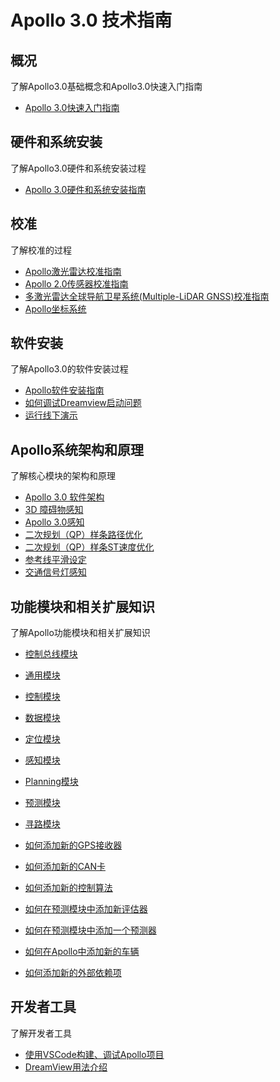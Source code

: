 # Apollo 3.0 技术指南

## 概况

了解Apollo3.0基础概念和Apollo3.0快速入门指南

* [Apollo 3.0快速入门指南](https://github.com/ApolloAuto/apollo/blob/r3.0.0/docs/quickstart/apollo_3_0_quick_start_cn.md)
  
## 硬件和系统安装

了解Apollo3.0硬件和系统安装过程

* [Apollo 3.0硬件和系统安装指南](https://github.com/ApolloAuto/apollo/blob/r3.0.0/docs/quickstart/apollo_3_0_hardware_system_installation_guide_cn.md)

## 校准

了解校准的过程

* [Apollo激光雷达校准指南](https://github.com/ApolloAuto/apollo/blob/r3.0.0/docs/quickstart/apollo_1_5_lidar_calibration_guide_cn.md)
* [Apollo 2.0传感器校准指南](https://github.com/ApolloAuto/apollo/blob/r3.0.0/docs/quickstart/apollo_2_0_sensor_calibration_guide_cn.md)
* [多激光雷达全球导航卫星系统(Multiple-LiDAR GNSS)校准指南](https://github.com/ApolloAuto/apollo/blob/r3.0.0/docs/quickstart/multiple_lidar_gnss_calibration_guide_cn.md)
* [Apollo坐标系统](https://github.com/ApolloAuto/apollo/blob/r3.0.0/docs/specs/coordination_cn.md)

## 软件安装

了解Apollo3.0的软件安装过程

* [Apollo软件安装指南](https://github.com/ApolloAuto/apollo/blob/r3.0.0/docs/quickstart/apollo_software_installation_guide_cn.md)
* [如何调试Dreamview启动问题](https://github.com/ApolloAuto/apollo/blob/r3.0.0/docs/howto/how_to_debug_dreamview_start_problem_cn.md)
* [运行线下演示](https://github.com/ApolloAuto/apollo/blob/r3.0.0/docs/demo_guide/README_cn.md)
  
## Apollo系统架构和原理

了解核心模块的架构和原理

* [Apollo 3.0 软件架构](https://github.com/ApolloAuto/apollo/blob/r3.0.0/docs/specs/Apollo_3.0_Software_Architecture_cn.md "Apollo software architecture")
* [3D 障碍物感知](https://github.com/ApolloAuto/apollo/blob/r3.0.0/docs/specs/3d_obstacle_perception_cn.md)
* [Apollo 3.0感知](https://github.com/ApolloAuto/apollo/blob/r3.0.0/modules/perception/README.md)
* [二次规划（QP）样条路径优化](https://github.com/ApolloAuto/apollo/blob/r3.0.0/docs/specs/qp_spline_path_optimizer_cn.md)
* [二次规划（QP）样条ST速度优化](https://github.com/ApolloAuto/apollo/blob/r3.0.0/docs/specs/qp_spline_st_speed_optimizer_cn.md)
* [参考线平滑设定](https://github.com/ApolloAuto/apollo/blob/r3.0.0/docs/specs/reference_line_smoother_cn.md)
* [交通信号灯感知](https://github.com/ApolloAuto/apollo/blob/r3.0.0/docs/specs/traffic_light_cn.md)
  
## 功能模块和相关扩展知识

了解Apollo功能模块和相关扩展知识

* [控制总线模块](https://github.com/ApolloAuto/apollo/blob/r3.0.0/modules/canbus/README.md)
* [通用模块](https://github.com/ApolloAuto/apollo/blob/r3.0.0/modules/common/README.md)
* [控制模块](https://github.com/ApolloAuto/apollo/blob/r3.0.0/modules/control/README.md)
* [数据模块](https://github.com/ApolloAuto/apollo/blob/r3.0.0/modules/data/README.md)
* [定位模块](https://github.com/ApolloAuto/apollo/blob/r3.0.0/modules/localization/README.md)
* [感知模块](https://github.com/ApolloAuto/apollo/blob/r3.0.0/modules/perception/README.md)
* [Planning模块](https://github.com/ApolloAuto/apollo/blob/r3.0.0/modules/planning/README.md)
* [预测模块](https://github.com/ApolloAuto/apollo/blob/r3.0.0/modules/prediction/README.md)
* [寻路模块](https://github.com/ApolloAuto/apollo/blob/r3.0.0/modules/routing/README.md)

* [如何添加新的GPS接收器](https://github.com/ApolloAuto/apollo/blob/r3.0.0/docs/howto/how_to_add_a_gps_receiver_cn.md)
* [如何添加新的CAN卡](https://github.com/ApolloAuto/apollo/blob/r3.0.0/docs/howto/how_to_add_a_new_can_card_cn.md )
* [如何添加新的控制算法](https://github.com/ApolloAuto/apollo/blob/r3.0.0/docs/howto/how_to_add_a_new_control_algorithm_cn.md)
* [如何在预测模块中添加新评估器](https://github.com/ApolloAuto/apollo/blob/r3.0.0/docs/howto/how_to_add_a_new_evaluator_in_prediction_module_cn.md)
* [如何在预测模块中添加一个预测器](https://github.com/ApolloAuto/apollo/blob/r3.0.0/docs/howto/how_to_add_a_new_predictor_in_prediction_module_cn.md)
* [如何在Apollo中添加新的车辆](https://github.com/ApolloAuto/apollo/blob/r3.0.0/docs/howto/how_to_add_a_new_vehicle_cn.md)
* [如何添加新的外部依赖项](https://github.com/ApolloAuto/apollo/blob/r3.0.0/docs/howto/how_to_add_an_external_dependency_cn.md)
  
## 开发者工具

了解开发者工具

* [使用VSCode构建、调试Apollo项目](https://github.com/ApolloAuto/apollo/blob/r3.0.0/docs/howto/how_to_build_and_debug_apollo_in_vscode_cn.md "How  to build and debug Apollo in VSCode")
* [DreamView用法介绍](https://github.com/ApolloAuto/apollo/blob/r3.0.0/docs/specs/dreamview_usage_table_cn.md)
